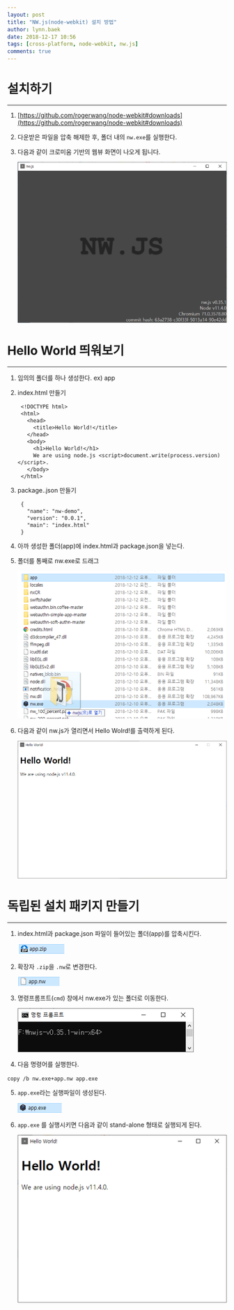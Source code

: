 ```yaml
---
layout: post
title: "NW.js(node-webkit) 설치 방법"
author: lynn.baek
date: 2018-12-17 10:56
tags: [cross-platform, node-webkit, nw.js]
comments: true
---
```


# 설치하기
---

1. [https://github.com/rogerwang/node-webkit#downloads](https://github.com/rogerwang/node-webkit#downloads)
2. 다운받은 파일을 압축 해제한 후, 폴더 내의 `nw.exe`를 실행한다.
3. 다음과 같이 크로미움 기반의 웹뷰 화면이 나오게 됩니다. 

    ![](/files/Untitled-f2278f80-5419-41fe-a287-23205c5074ea.png)

# Hello World 띄워보기
---

1. 임의의 폴더를 하나 생성한다. ex) app
2. index.html 만들기

        <!DOCTYPE html>
        <html>
          <head>
            <title>Hello World!</title>
          </head>
          <body>
            <h1>Hello World!</h1>
            We are using node.js <script>document.write(process.version)</script>.
          </body>
        </html>

3. package..json 만들기

        {
          "name": "nw-demo",
          "version": "0.0.1",
          "main": "index.html"
        }

4. 아까 생성한 폴더(app)에 index.html과 package.json을 넣는다.
5. 폴더를 통째로 nw.exe로 드래그

    ![](/files/Untitled-8751c279-c1d0-4e72-82f8-9cc2e7d2db17.png)

6. 다음과 같이 nw.js가 열리면서 Hello Wolrd!를 출력하게 된다.

    ![](/files/Untitled-f7d51f00-c1b6-43b3-be99-7cd23bc2fb56.png)

# 독립된 설치 패키지 만들기
---

1. index.html과 package.json 파일이 들어있는 폴더(app)를 압축시킨다.

    ![](/files/Untitled-84573717-89ca-4e7d-84f0-14accb5c3dcb.png)

2. 확장자 `.zip`을 `.nw`로 변경한다.

    ![](/files/Untitled-b3828d03-2b36-4310-89ff-a10f18aff5a5.png)

3. 명령프롬프트(`cmd`) 창에서 nw.exe가 있는 폴더로 이동한다.

    ![](/files/Untitled-64bccbbe-589b-4722-b64d-79ab920213f9.png)

4. 다음 명령어를 실행한다.

`copy /b nw.exe+app.nw app.exe`

5. `app.exe`라는 실행파일이 생성된다. 

    ![](/files/Untitled-1a258f4f-d0e1-4ddf-9909-493f1c021d1c.png)

6. `app.exe` 를 실행시키면 다음과 같이 stand-alone 형태로 실행되게 된다. 

    ![](/files/Untitled-ad174626-7f80-4067-8ccd-04fdbbe95d0b.png)